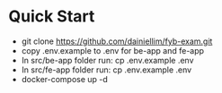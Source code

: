 # Quick Start

* git clone https://github.com/dainiellim/fyb-exam.git
* copy .env.example to .env for be-app and fe-app
* In src/be-app folder run: cp .env.example .env
* In src/fe-app folder run: cp .env.example .env
* docker-compose up -d